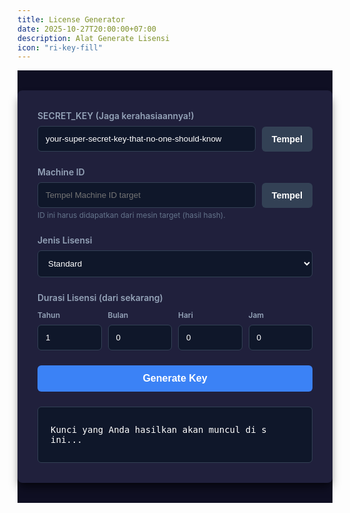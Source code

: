 ```yaml
---
title: License Generator
date: 2025-10-27T20:00:00+07:00
description: Alat Generate Lisensi
icon: "ri-key-fill"
---
```




<style>
:root {
--bg-primary: #0f0f23;
--bg-secondary: #20203c;
--bg-tertiary: #0f172a;
--text-primary: #ffffff;
--text-secondary: #94a3b8;
--text-muted: #64748b;
--accent-primary: #3b82f6;
--accent-danger: #d96d65;
--border-color: #334155;
--font-family: 'Inter', -apple-system, BlinkMacSystemFont, 'Segoe UI', Roboto, sans-serif;
--font-mono: 'JetBrains Mono', 'Fira Code', Consolas, monospace;
--radius-md: 0.375rem;
--radius-lg: 0.5rem;
--transition-fast: 150ms ease-in-out;
--shadow-lg: 0 10px 15px -3px rgb(0 0 0 / 0.5), 0 4px 6px -4px rgb(0 0 0 / 0.5);
}

.body {
font-family: var(--font-family);
margin: 0;
padding: 2rem 0;
background-color: var(--bg-primary);
color: var(--text-primary);
display: flex;
/* Mengatur perataan tengah horizontal dan vertikal */
justify-content: start;
align-items: start; 
}

.container-x {
width: 100%;
max-width: 600px; /* Batasan Lebar Maksimum */
background: var(--bg-secondary);
padding: 2rem;
border-radius: var(--radius-lg);
box-shadow: var(--shadow-lg);
}

.container-x h1 {
text-align: center;
color: var(--text-primary);
margin-bottom: 1.5rem;
}

.form-group {
margin-bottom: 1.5rem;
}

.container-x label {
display: block;
margin-bottom: 0.5rem;
font-weight: 600;
color: var(--text-secondary);
}

/* Styling for Input and Select */
input, select {
padding: 0.75rem;
border: 1px solid var(--border-color);
border-radius: var(--radius-md);
box-sizing: border-box;
background-color: var(--bg-tertiary);
color: var(--text-primary);
transition: border-color var(--transition-fast);
}
input:focus, select:focus {
outline: none;
border-color: var(--accent-primary);
}
select {
width: 100%;
}

/* Layout for input fields with a paste button */
.input-with-button {
display: flex;
gap: 10px;
align-items: center;
}
.input-with-button input {
flex-grow: 1;
width: auto; /* Override default input width */
}

.warning {
color: var(--accent-danger);
font-weight: bold;
}

.info {
font-size: 0.75rem;
color: var(--text-muted);
margin-top: 0.25rem;
}

button {
width: 100%;
padding: 0.75rem;
background-color: var(--accent-primary);
color: var(--text-primary);
border: none;
border-radius: var(--radius-md);
font-size: 1rem;
cursor: pointer;
transition: background-color var(--transition-fast), filter var(--transition-fast);
font-weight: 700;
}

button:hover {
filter: brightness(1.2);
}

/* Paste Button specific style */
.paste-btn {
width: auto;
padding: 0.75rem 1rem;
background-color: var(--border-color);
font-size: 0.9rem;
white-space: nowrap;
font-weight: 600;
}
.paste-btn:hover {
background-color: var(--text-muted);
filter: none;
}

/* Result Display */
#result {
margin-top: 1.5rem;
padding: 1.25rem;
background: var(--bg-tertiary);
border: 1px solid var(--border-color);
border-radius: var(--radius-md);
word-wrap: break-word;
font-family: var(--font-mono);
color: var(--text-secondary);
position: relative;
min-height: 3rem; /* Ensure minimum height */
display: flex; /* Untuk memastikan tombol 'Salin' tetap di sebelah teks jika di-hover */
align-items: center;
justify-content: space-between;
}

#keyOutput {
flex-grow: 1;
padding-right: 50px; /* Beri ruang agar teks tidak tertutup tombol */
word-break: break-all;
color: var(--text-primary); /* Mengubah warna agar lebih menonjol */
}

#copyResultBtn {
position: absolute;
top: 0.5rem;
right: 0.5rem;
width: auto;
padding: 0.25rem 0.75rem;
font-size: 0.8rem;
background-color: var(--border-color);
display: none;
}
#result:hover #copyResultBtn {
display: block;
}
</style>
<!-- Using a CDN for the UUID library -->
<script src="https://cdnjs.cloudflare.com/ajax/libs/uuid/8.3.2/uuid.min.js"></script>



<div class="body">
<div class="container-x">

<!-- Input Group: SECRET_KEY (Dengan tombol Tempel) -->
<div class="form-group">
<label for="secretKey" class="warning">SECRET_KEY (Jaga kerahasiaannya!)</label>
<div class="input-with-button">
<input type="text" id="secretKey" value="your-super-secret-key-that-no-one-should-know">
<button id="pasteSecretKeyBtn" class="paste-btn">Tempel</button>
</div>
</div>

<!-- Input Group: Machine ID (Dengan tombol Tempel) -->
<div class="form-group">
<label for="machineId">Machine ID</label>
<div class="input-with-button">
<input type="text" id="machineId" placeholder="Tempel Machine ID target">
<button id="pasteMachineIdBtn" class="paste-btn">Tempel</button>
</div>
<p class="info">ID ini harus didapatkan dari mesin target (hasil hash).</p>
</div>

<!-- License Type Selection -->
<div class="form-group">
<label for="licenseType">Jenis Lisensi</label>
<select id="licenseType">
<option value="standard">Standard</option>
<option value="lifetime">Lifetime</option>
</select>
</div>

<!-- Expiry Duration Group (Dynamic Display) -->
<div class="form-group" id="expiryDurationGroup">
<label>Durasi Lisensi (dari sekarang)</label>
<div style="display: flex; gap: 10px;">
<div style="flex: 1;">
<label for="addYears" class="info">Tahun</label>
<input type="number" id="addYears" value="1" min="0" style="width: 100%;">
</div>
<div style="flex: 1;">
<label for="addMonths" class="info">Bulan</label>
<input type="number" id="addMonths" value="0" min="0" style="width: 100%;">
</div>
<div style="flex: 1;">
<label for="addDays" class="info">Hari</label>
<input type="number" id="addDays" value="0" min="0" style="width: 100%;">
</div>
<div style="flex: 1;">
<label for="addHours" class="info">Jam</label>
<input type="number" id="addHours" value="0" min="0" style="width: 100%;">
</div>
</div>
</div>

<!-- Generate Button -->
<button id="generateBtn">Generate Key</button>

<!-- Result Display -->
<div id="result">
<!-- Key output is now in a dedicated span -->
<span id="keyOutput">Kunci yang Anda hasilkan akan muncul di sini...</span>
<button id="copyResultBtn">Salin</button>
</div>
</div>	
</div>

<script>
// --- DOM Elements ---
const secretKeyInput = document.getElementById('secretKey');
const machineIdInput = document.getElementById('machineId');
const licenseTypeSelect = document.getElementById('licenseType');
const expiryDurationGroup = document.getElementById('expiryDurationGroup');
const addYearsInput = document.getElementById('addYears');
const addMonthsInput = document.getElementById('addMonths');
const addDaysInput = document.getElementById('addDays');
const addHoursInput = document.getElementById('addHours');
const generateBtn = document.getElementById('generateBtn');
const resultDiv = document.getElementById('result');
const keyOutputSpan = document.getElementById('keyOutput'); // NEW: Dedicated element for key text
const copyResultBtn = document.getElementById('copyResultBtn');
const pasteSecretKeyBtn = document.getElementById('pasteSecretKeyBtn');
const pasteMachineIdBtn = document.getElementById('pasteMachineIdBtn');

// --- UTILITY FUNCTIONS ---

// SHA-256 hashing using the browser's built-in Crypto API
async function sha256(message) {
const msgBuffer = new TextEncoder().encode(message);
const hashBuffer = await crypto.subtle.digest('SHA-256', msgBuffer);
const hashArray = Array.from(new Uint8Array(hashBuffer));
return hashArray.map(b => b.toString(16).padStart(2, '0')).join('');
}

/**
* Pastes text from the clipboard into a target input element.
*/
async function pasteFromClipboard(inputElement, buttonElement) {
const originalText = buttonElement.textContent;
try {
const text = await navigator.clipboard.readText();
if (text) {
inputElement.value = text.trim();
buttonElement.textContent = 'Tempel OK!';
saveInputs(); // Simpan input setelah menempel
} else {
buttonElement.textContent = 'Kosong!';
}
} catch (err) {
console.error('Gagal membaca konten clipboard: ', err);
buttonElement.textContent = 'Gagal!';
} finally {
setTimeout(() => {
buttonElement.textContent = originalText;
}, 1500);
}
}

// --- LOCAL STORAGE FUNCTIONS (Untuk menyimpan input terakhir) ---

function saveInputs() {
localStorage.setItem('gen_secretKey', secretKeyInput.value);
localStorage.setItem('gen_machineId', machineIdInput.value);
localStorage.setItem('gen_licenseType', licenseTypeSelect.value);
localStorage.setItem('gen_addYears', addYearsInput.value);
localStorage.setItem('gen_addMonths', addMonthsInput.value);
localStorage.setItem('gen_addDays', addDaysInput.value);
localStorage.setItem('gen_addHours', addHoursInput.value);
}

function loadInputs() {
secretKeyInput.value = localStorage.getItem('gen_secretKey') || 'your-super-secret-key-that-no-one-should-know';
machineIdInput.value = localStorage.getItem('gen_machineId') || '';
licenseTypeSelect.value = localStorage.getItem('gen_licenseType') || 'standard';
addYearsInput.value = localStorage.getItem('gen_addYears') || '1';
addMonthsInput.value = localStorage.getItem('gen_addMonths') || '0';
addDaysInput.value = localStorage.getItem('gen_addDays') || '0';
addHoursInput.value = localStorage.getItem('gen_addHours') || '0';
}

// --- MAIN LOGIC ---

async function generateKey() {
const secretKey = secretKeyInput.value;
const machineId = machineIdInput.value;
const licenseType = licenseTypeSelect.value.toUpperCase();

// Reset UI state
keyOutputSpan.textContent = '';
resultDiv.style.color = 'var(--text-secondary)';

if (!secretKey || !machineId) {
keyOutputSpan.textContent = "Kesalahan: Isi semua bidang Secret Key dan Machine ID.";
resultDiv.style.color = 'var(--accent-danger)';
return;
}

// 1. Generate a short random part (8 chars from UUID)
const keyUuidPart = uuid.v4().replace(/-/g, '').substring(0, 8).toUpperCase();

// 2. Determine expiry string
let expiryStr;
if (licenseType === 'LIFETIME') {
expiryStr = 'LIFETIME';
} else {
const addYears = parseInt(addYearsInput.value, 10) || 0;
const addMonths = parseInt(addMonthsInput.value, 10) || 0;
const addDays = parseInt(addDaysInput.value, 10) || 0;
const addHours = parseInt(addHoursInput.value, 10) || 0;

if (addYears < 0 || addMonths < 0 || addDays < 0 || addHours < 0) {
keyOutputSpan.textContent = "Kesalahan: Durasi harus nol atau positif.";
resultDiv.style.color = 'var(--accent-danger)';
return;
}

const expiryDate = new Date();
expiryDate.setFullYear(expiryDate.getFullYear() + addYears);
expiryDate.setMonth(expiryDate.getMonth() + addMonths);
expiryDate.setDate(expiryDate.getDate() + addDays);
expiryDate.setHours(expiryDate.getHours() + addHours);

// Format as YYYYMMDDHHMMSS (14 characters)
const year = String(expiryDate.getFullYear()).padStart(4, '0');
const month = String(expiryDate.getMonth() + 1).padStart(2, '0');
const day = String(expiryDate.getDate()).padStart(2, '0');
const hour = String(expiryDate.getHours()).padStart(2, '0');
const minute = String(expiryDate.getMinutes()).padStart(2, '0');
const second = String(expiryDate.getSeconds()).padStart(2, '0');

expiryStr = `${year}${month}${day}${hour}${minute}${second}`;
}

// 3. Calculate checksum (first 8 chars of SHA-256 hash)
const hashInput = `${keyUuidPart}${licenseType}${expiryStr}${machineId}${secretKey}`;
const fullHash = await sha256(hashInput);
const checksum = fullHash.substring(0, 8).toUpperCase();

// 4. Format the final key
const finalKey = `${keyUuidPart}-${expiryStr}-${checksum}`;

// Display result (HANYA MENGUBAH ISI SPAN)
keyOutputSpan.textContent = finalKey;
// Atur warna teks utama jika berhasil
keyOutputSpan.style.color = 'var(--text-primary)';
}

// Fungsi copy yang sudah diperbaiki
function copyResult() {
// AMBIL TEKS HANYA DARI keyOutputSpan
const key = keyOutputSpan.textContent.trim(); 

if (key && key !== 'Kunci yang Anda hasilkan akan muncul di sini...') {
navigator.clipboard.writeText(key).then(() => {
const originalText = copyResultBtn.textContent;
copyResultBtn.textContent = 'Tersalin!';
copyResultBtn.disabled = true;
setTimeout(() => {
copyResultBtn.textContent = originalText;
copyResultBtn.disabled = false;
}, 1500);
}).catch(err => {
console.error('Failed to copy text: ', err);
keyOutputSpan.textContent = "Gagal menyalin. Silakan salin teks secara manual.";
resultDiv.style.color = 'var(--accent-danger)';
});
}
}

// --- EVENT LISTENERS & INITIALIZATION ---

generateBtn.addEventListener('click', generateKey);
// Tombol Salin sekarang berfungsi karena mengambil teks dari span yang bersih
copyResultBtn.addEventListener('click', copyResult); 

// Hook up paste buttons
pasteSecretKeyBtn.addEventListener('click', () => {
pasteFromClipboard(secretKeyInput, pasteSecretKeyBtn);
});
pasteMachineIdBtn.addEventListener('click', () => {
pasteFromClipboard(machineIdInput, pasteMachineIdBtn);
});

// Hide/show date/time inputs based on license type and save input changes
licenseTypeSelect.addEventListener('change', () => {
expiryDurationGroup.style.display = licenseTypeSelect.value === 'lifetime' ? 'none' : 'block';
saveInputs();
});

// Save other inputs on change
[secretKeyInput, machineIdInput, addYearsInput, addMonthsInput, addDaysInput, addHoursInput].forEach(input => {
input.addEventListener('input', saveInputs);
});

// Load saved inputs on page load
loadInputs();
// Trigger change event on load to set initial UI state (hide/show duration)
licenseTypeSelect.dispatchEvent(new Event('change'));

</script>